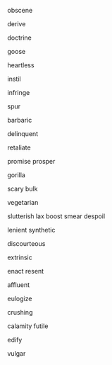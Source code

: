 obscene

derive

doctrine

goose

heartless

instil

infringe

spur

barbaric


delinquent

retaliate

promise
prosper

gorilla

scary
bulk

vegetarian

slutterish
lax
boost
smear
despoil

lenient
synthetic

discourteous

extrinsic

enact
resent

affluent

eulogize

crushing

calamity
futile

edify

vulgar
